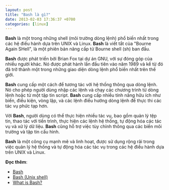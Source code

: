 ```yaml
---
layout: post
title: "Bash là gì?"
date: 2013-02-03 17:36:37 +0700
categories: [linux]
---
```


**Bash** là một trong những shell (môi trường dòng lệnh) phổ biến nhất trong các hệ điều hành dựa trên UNIX và Linux. **Bash** là viết tắt của "Bourne Again SHell", là một phiên bản nâng cấp từ Bourne shell (sh) ban đầu.

**Bash** được phát triển bởi Brian Fox tại dự án GNU, với sự đóng góp của nhiều người khác. Nó được phát hành lần đầu tiên vào năm 1989 và kể từ đó đã trở thành một trong những giao diện dòng lệnh phổ biến nhất trên thế giới.

**Bash** cung cấp một cách để tương tác với hệ thống thông qua dòng lệnh. Nó cho phép người dùng nhập các lệnh và chạy các chương trình từ dòng lệnh hoặc từ một tập tin script. **Bash** cung cấp nhiều tính năng hữu ích như biến, điều kiện, vòng lặp, và các lệnh điều hướng dòng lệnh để thực thi các tác vụ phức tạp hơn.

Với **Bash**, người dùng có thể thực hiện nhiều tác vụ, bao gồm quản lý tệp tin, thao tác với tiến trình, thực hiện các lệnh hệ thống, tự động hóa các tác vụ và xử lý dữ liệu. **Bash** cũng hỗ trợ việc tùy chỉnh thông qua các biến môi trường và tập tin cấu hình.

**Bash** là một công cụ mạnh mẽ và linh hoạt, được sử dụng rộng rãi trong việc quản lý hệ thống và tự động hóa các tác vụ trong các hệ điều hành dựa trên UNIX và Linux.

**Đọc thêm**:  
- [Bash](https://vi.wikipedia.org/wiki/Bash)
- [Bash (Unix shell)](https://en.wikipedia.org/wiki/Bash_(Unix_shell))
- [What is Bash?](https://opensource.com/resources/what-bash)
